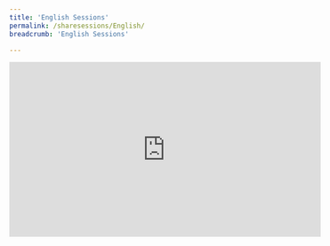 ```yaml
---
title: 'English Sessions'
permalink: /sharesessions/English/
breadcrumb: 'English Sessions'

---
```


<div>
  
<iframe width="560" height="315" src="https://www.youtube.com/embed/GlJU3U2eDwA" frameborder="0" allow="accelerometer; autoplay; encrypted-media; gyroscope; picture-in-picture" allowfullscreen></iframe>


</div>
